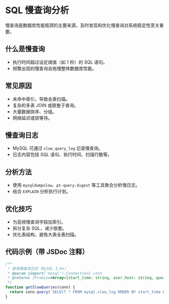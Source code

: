 # SQL 慢查询分析

慢查询是数据库性能瓶颈的主要来源。及时发现和优化慢查询对系统稳定性至关重要。

## 什么是慢查询
- 执行时间超过设定阈值（如 1 秒）的 SQL 语句。
- 频繁出现的慢查询会拖慢整体数据库性能。

## 常见原因
- 未命中索引，导致全表扫描。
- 复杂的多表 JOIN 或嵌套子查询。
- 大量数据排序、分组。
- 网络延迟或锁等待。

## 慢查询日志
- MySQL 可通过 `slow_query_log` 记录慢查询。
- 日志内容包括 SQL 语句、执行时间、扫描行数等。

## 分析方法
- 使用 `mysqldumpslow`、`pt-query-digest` 等工具聚合分析慢日志。
- 结合 `EXPLAIN` 分析执行计划。

## 优化技巧
- 为高频慢查询字段加索引。
- 拆分复杂 SQL，减少嵌套。
- 优化表结构，避免大表全表扫描。

## 代码示例（带 JSDoc 注释）
```js
/**
 * 查询慢查询日志（MySQL 5.6+）
 * @param {import('mysql').Connection} conn
 * @returns {Promise<Array<{start_time: string, user_host: string, query_time: string, sql_text: string}>>}
 */
function getSlowQueries(conn) {
  return conn.query('SELECT * FROM mysql.slow_log ORDER BY start_time DESC LIMIT 10');
}
``` 